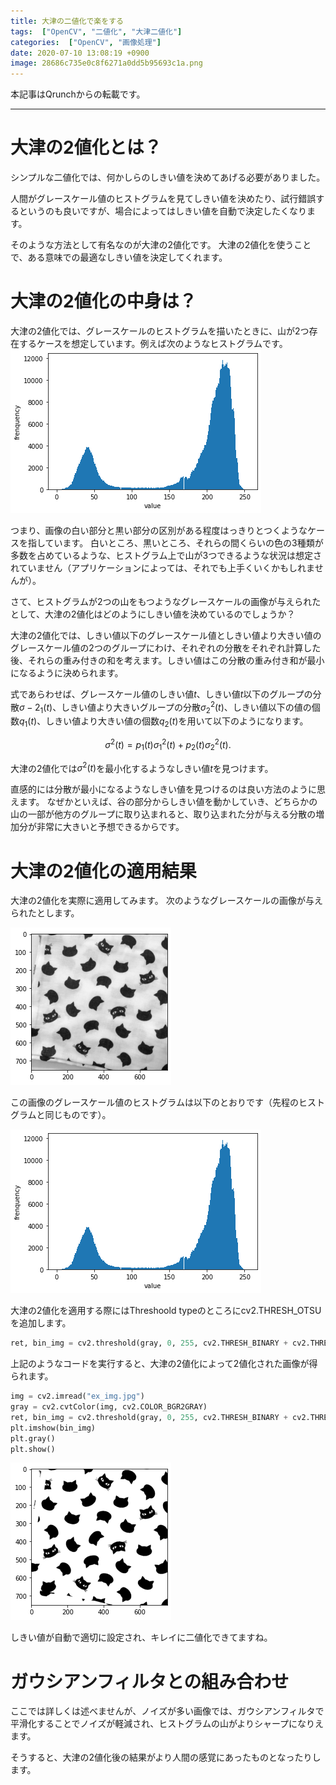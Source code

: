 ```yaml
---
title: 大津の二値化で楽をする
tags:  ["OpenCV", "二値化", "大津二値化"]
categories:  ["OpenCV", "画像処理"]
date: 2020-07-10 13:08:19 +0900
image: 28686c735e0c8f6271a0dd5b95693c1a.png
---
```

本記事はQrunchからの転載です。
___

# 大津の2値化とは？

シンプルな二値化では、何かしらのしきい値を決めてあげる必要がありました。

人間がグレースケール値のヒストグラムを見てしきい値を決めたり、試行錯誤するというのも良いですが、場合によってはしきい値を自動で決定したくなります。

そのような方法として有名なのが大津の2値化です。
大津の2値化を使うことで、ある意味での最適なしきい値を決定してくれます。

# 大津の2値化の中身は？

大津の2値化では、グレースケールのヒストグラムを描いたときに、山が2つ存在するケースを想定しています。例えば次のようなヒストグラムです。  
![](2cddfa11c25f3a6ebe609ba0fa5dc8ea.png)

つまり、画像の白い部分と黒い部分の区別がある程度はっきりとつくようなケースを指しています。
白いところ、黒いところ、それらの間くらいの色の3種類が多数を占めているような、ヒストグラム上で山が3つできるような状況は想定されていません（アプリケーションによっては、それでも上手くいくかもしれませんが）。

さて、ヒストグラムが2つの山をもつようなグレースケールの画像が与えられたとして、大津の2値化はどのようにしきい値を決めているのでしょうか？

大津の2値化では、しきい値以下のグレースケール値としきい値より大きい値のグレースケール値の2つのグループにわけ、それぞれの分散をそれぞれ計算した後、それらの重み付きの和を考えます。しきい値はこの分散の重み付き和が最小になるように決められます。

式であらわせば、グレースケール値のしきい値$t$、しきい値$t$以下のグループの分散$\sigma-2_1(t)$、しきい値より大きいグループの分散$\sigma^2_2(t)$、しきい値以下の値の個数$q_1(t)$、しきい値より大きい値の個数$q_2(t)$を用いて以下のようになります。

$$ \sigma^2(t)=p_1(t) \sigma^2_1(t) + p_2(t) \sigma^2_2(t).$$ 

大津の2値化では$\sigma^2(t)$を最小化するようなしきい値$t$を見つけます。

直感的には分散が最小になるようなしきい値を見つけるのは良い方法のように思えます。
なぜかといえば、谷の部分からしきい値を動かしていき、どちらかの山の一部が他方のグループに取り込まれると、取り込まれた分が与える分散の増加分が非常に大きいと予想できるからです。

# 大津の2値化の適用結果

大津の2値化を実際に適用してみます。
次のようなグレースケールの画像が与えられたとします。

![](bb8d931f67d1a9957fb65c5605ed86af.png)

この画像のグレースケール値のヒストグラムは以下のとおりです（先程のヒストグラムと同じものです）。

![](8a267c58a6c9a13ad6abd0ec6677ec8a.png)

大津の2値化を適用する際にはThreshoold typeのところにcv2.THRESH_OTSUを追加します。

```Python
ret, bin_img = cv2.threshold(gray, 0, 255, cv2.THRESH_BINARY + cv2.THRESH_OTSU)
```

上記のようなコードを実行すると、大津の2値化によって2値化された画像が得られます。

```Python
img = cv2.imread("ex_img.jpg")
gray = cv2.cvtColor(img, cv2.COLOR_BGR2GRAY)
ret, bin_img = cv2.threshold(gray, 0, 255, cv2.THRESH_BINARY + cv2.THRESH_OTSU)
plt.imshow(bin_img)
plt.gray()
plt.show()
```

![](28686c735e0c8f6271a0dd5b95693c1a.png)  

しきい値が自動で適切に設定され、キレイに二値化できてますね。

# ガウシアンフィルタとの組み合わせ

ここでは詳しくは述べませんが、ノイズが多い画像では、ガウシアンフィルタで平滑化することでノイズが軽減され、ヒストグラムの山がよりシャープになりえます。

そうすると、大津の2値化後の結果がより人間の感覚にあったものとなったりします。
